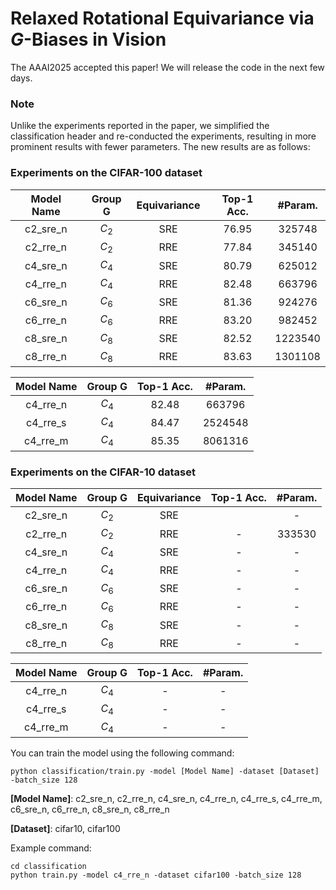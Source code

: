 # Relaxed Rotational Equivariance via $G$-Biases in Vision
The AAAI2025 accepted this paper! We will release the code in the next few days.
### Note
Unlike the experiments reported in the paper, we simplified the classification header and re-conducted the experiments, resulting in more prominent results with fewer parameters. The new results are as follows:
### Experiments on the CIFAR-100 dataset
|Model Name|Group G|Equivariance|Top-1 Acc.|#Param.|
|:---:|:---:|:---:|:---:|:---:|
|c2_sre_n|$C_2$|SRE|76.95|325748|
|c2_rre_n|$C_2$|RRE|77.84|345140|
|c4_sre_n|$C_4$|SRE|80.79|625012|
|c4_rre_n|$C_4$|RRE|82.48|663796|
|c6_sre_n|$C_6$|SRE|81.36|924276|
|c6_rre_n|$C_6$|RRE|83.20|982452|
|c8_sre_n|$C_8$|SRE|82.52|1223540|
|c8_rre_n|$C_8$|RRE|83.63|1301108|

|Model Name|Group G|Top-1 Acc.|#Param.|
|:---:|:---:|:---:|:---:|
|c4_rre_n|$C_4$|82.48|663796|
|c4_rre_s|$C_4$|84.47|2524548|
|c4_rre_m|$C_4$|85.35|8061316|

### Experiments on the CIFAR-10 dataset
|Model Name|Group G|Equivariance|Top-1 Acc.|#Param.|
|:---:|:---:|:---:|:---:|:---:|
|c2_sre_n|$C_2$|SRE||-|
|c2_rre_n|$C_2$|RRE|-|333530|
|c4_sre_n|$C_4$|SRE|-|-|
|c4_rre_n|$C_4$|RRE|-|-|
|c6_sre_n|$C_6$|SRE|-|-|
|c6_rre_n|$C_6$|RRE|-|-|
|c8_sre_n|$C_8$|SRE|-|-|
|c8_rre_n|$C_8$|RRE|-|-|

|Model Name|Group G|Top-1 Acc.|#Param.|
|:---:|:---:|:---:|:---:|
|c4_rre_n|$C_4$|-|-|
|c4_rre_s|$C_4$|-|-|
|c4_rre_m|$C_4$|-|-|



You can train the model using the following command:

```
python classification/train.py -model [Model Name] -dataset [Dataset] -batch_size 128
```

**[Model Name]**: c2_sre_n, c2_rre_n, c4_sre_n, c4_rre_n, c4_rre_s, c4_rre_m, c6_sre_n, c6_rre_n, c8_sre_n, c8_rre_n

**[Dataset]**: cifar10, cifar100

Example command: 

```
cd classification
python train.py -model c4_rre_n -dataset cifar100 -batch_size 128
```

